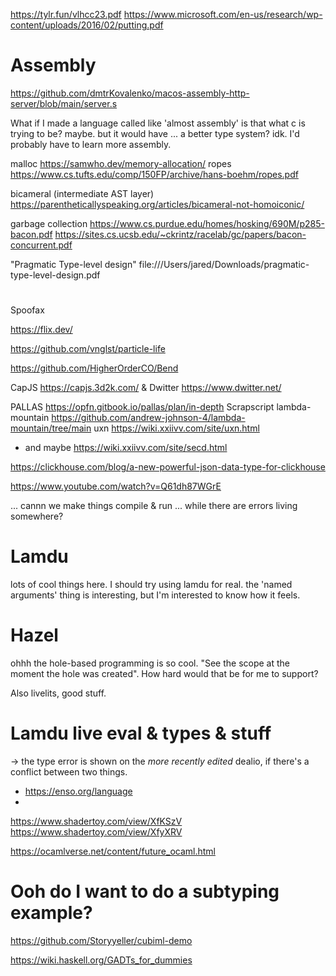
https://tylr.fun/vlhcc23.pdf
https://www.microsoft.com/en-us/research/wp-content/uploads/2016/02/putting.pdf

# Assembly

https://github.com/dmtrKovalenko/macos-assembly-http-server/blob/main/server.s

What if I made a language called like 'almost assembly'
is that what c is trying to be? maybe.
but it would have ... a better type system? idk.
I'd probably have to learn more assembly.

malloc https://samwho.dev/memory-allocation/
ropes https://www.cs.tufts.edu/comp/150FP/archive/hans-boehm/ropes.pdf

bicameral (intermediate AST layer) https://parentheticallyspeaking.org/articles/bicameral-not-homoiconic/

garbage collection
https://www.cs.purdue.edu/homes/hosking/690M/p285-bacon.pdf
https://sites.cs.ucsb.edu/~ckrintz/racelab/gc/papers/bacon-concurrent.pdf

"Pragmatic Type-level design" file:///Users/jared/Downloads/pragmatic-type-level-design.pdf

#


Spoofax

https://flix.dev/

https://github.com/vnglst/particle-life

https://github.com/HigherOrderCO/Bend

CapJS https://capjs.3d2k.com/ & Dwitter https://www.dwitter.net/

PALLAS https://opfn.gitbook.io/pallas/plan/in-depth
Scrapscript
lambda-mountain https://github.com/andrew-johnson-4/lambda-mountain/tree/main
uxn https://wiki.xxiivv.com/site/uxn.html
  - and maybe https://wiki.xxiivv.com/site/secd.html

https://clickhouse.com/blog/a-new-powerful-json-data-type-for-clickhouse

https://www.youtube.com/watch?v=Q61dh87WGrE

...
cannn we make things compile & run ... while there are errors living somewhere?

# Lamdu
lots of cool things here. I should try using lamdu for real.
the 'named arguments' thing is interesting, but I'm interested to know how it feels.

# Hazel
ohhh the hole-based programming is so cool. "See the scope at the moment the hole was created".
How hard would that be for me to support?

Also livelits, good stuff.

# Lamdu live eval & types & stuff

-> the type error is shown on the *more recently edited* dealio, if there's a conflict between two things.



- https://enso.org/language
-




https://www.shadertoy.com/view/XfKSzV
https://www.shadertoy.com/view/XfyXRV


https://ocamlverse.net/content/future_ocaml.html

# Ooh do I want to do a subtyping example?

https://github.com/Storyyeller/cubiml-demo


https://wiki.haskell.org/GADTs_for_dummies